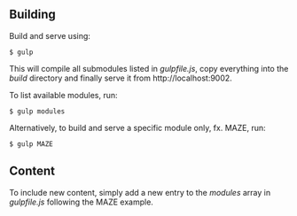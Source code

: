 Building
--------

Build and serve using:

`$ gulp`

This will compile all submodules listed in _gulpfile.js_, copy everything into the _build_ directory and finally
serve it from http://localhost:9002.

To list available modules, run:

`$ gulp modules`

Alternatively, to build and serve a specific module only, fx. MAZE, run:

`$ gulp MAZE`

Content
-------

To include new content, simply add a new entry to the _modules_ array in _gulpfile.js_ following the MAZE example.

